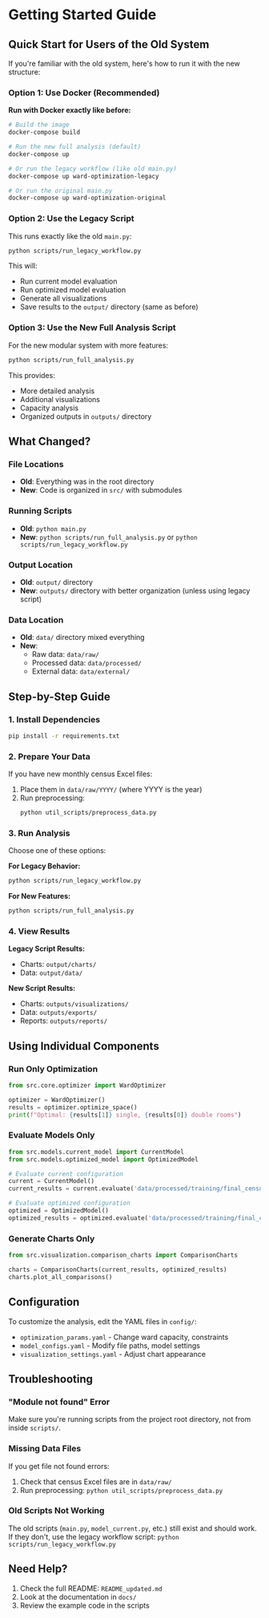 # Getting Started Guide

## Quick Start for Users of the Old System

If you're familiar with the old system, here's how to run it with the new structure:

### Option 1: Use Docker (Recommended)

**Run with Docker exactly like before:**
```bash
# Build the image
docker-compose build

# Run the new full analysis (default)
docker-compose up

# Or run the legacy workflow (like old main.py)
docker-compose up ward-optimization-legacy

# Or run the original main.py
docker-compose up ward-optimization-original
```

### Option 2: Use the Legacy Script

This runs exactly like the old `main.py`:

```bash
python scripts/run_legacy_workflow.py
```

This will:
- Run current model evaluation
- Run optimized model evaluation  
- Generate all visualizations
- Save results to the `output/` directory (same as before)

### Option 3: Use the New Full Analysis Script

For the new modular system with more features:

```bash
python scripts/run_full_analysis.py
```

This provides:
- More detailed analysis
- Additional visualizations
- Capacity analysis
- Organized outputs in `outputs/` directory

## What Changed?

### File Locations
- **Old**: Everything was in the root directory
- **New**: Code is organized in `src/` with submodules

### Running Scripts
- **Old**: `python main.py`
- **New**: `python scripts/run_full_analysis.py` or `python scripts/run_legacy_workflow.py`

### Output Location
- **Old**: `output/` directory
- **New**: `outputs/` directory with better organization (unless using legacy script)

### Data Location
- **Old**: `data/` directory mixed everything
- **New**: 
  - Raw data: `data/raw/`
  - Processed data: `data/processed/`
  - External data: `data/external/`

## Step-by-Step Guide

### 1. Install Dependencies

```bash
pip install -r requirements.txt
```

### 2. Prepare Your Data

If you have new monthly census Excel files:
1. Place them in `data/raw/YYYY/` (where YYYY is the year)
2. Run preprocessing:
   ```bash
   python util_scripts/preprocess_data.py
   ```

### 3. Run Analysis

Choose one of these options:

**For Legacy Behavior:**
```bash
python scripts/run_legacy_workflow.py
```

**For New Features:**
```bash
python scripts/run_full_analysis.py
```

### 4. View Results

**Legacy Script Results:**
- Charts: `output/charts/`
- Data: `output/data/`

**New Script Results:**
- Charts: `outputs/visualizations/`
- Data: `outputs/exports/`
- Reports: `outputs/reports/`

## Using Individual Components

### Run Only Optimization
```python
from src.core.optimizer import WardOptimizer

optimizer = WardOptimizer()
results = optimizer.optimize_space()
print(f"Optimal: {results[1]} single, {results[0]} double rooms")
```

### Evaluate Models Only
```python
from src.models.current_model import CurrentModel
from src.models.optimized_model import OptimizedModel

# Evaluate current configuration
current = CurrentModel()
current_results = current.evaluate('data/processed/training/final_census_data.csv')

# Evaluate optimized configuration  
optimized = OptimizedModel()
optimized_results = optimized.evaluate('data/processed/training/final_census_data.csv')
```

### Generate Charts Only
```python
from src.visualization.comparison_charts import ComparisonCharts

charts = ComparisonCharts(current_results, optimized_results)
charts.plot_all_comparisons()
```

## Configuration

To customize the analysis, edit the YAML files in `config/`:
- `optimization_params.yaml` - Change ward capacity, constraints
- `model_configs.yaml` - Modify file paths, model settings
- `visualization_settings.yaml` - Adjust chart appearance

## Troubleshooting

### "Module not found" Error
Make sure you're running scripts from the project root directory, not from inside `scripts/`.

### Missing Data Files
If you get file not found errors:
1. Check that census Excel files are in `data/raw/`
2. Run preprocessing: `python util_scripts/preprocess_data.py`

### Old Scripts Not Working
The old scripts (`main.py`, `model_current.py`, etc.) still exist and should work.
If they don't, use the legacy workflow script: `python scripts/run_legacy_workflow.py`

## Need Help?

1. Check the full README: `README_updated.md`
2. Look at the documentation in `docs/`
3. Review the example code in the scripts